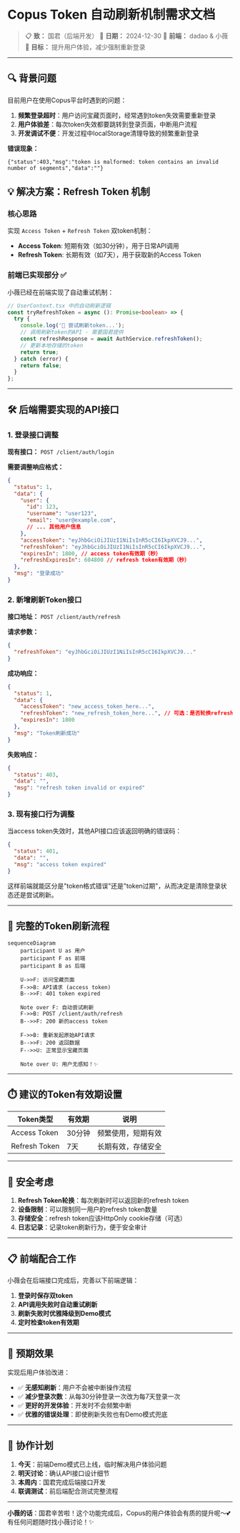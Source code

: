 # Copus Token 自动刷新机制需求文档

> 📋 **致：** 国君（后端开发）
> 📅 **日期：** 2024-12-30
> 👥 **前端：** dadao & 小薇
> 🎯 **目标：** 提升用户体验，减少强制重新登录

---

## 🔍 背景问题

目前用户在使用Copus平台时遇到的问题：

1. **频繁登录超时**：用户访问宝藏页面时，经常遇到token失效需要重新登录
2. **用户体验差**：每次token失效都要跳转到登录页面，中断用户流程
3. **开发调试不便**：开发过程中localStorage清理导致的频繁重新登录

**错误现象：**
```
{"status":403,"msg":"token is malformed: token contains an invalid number of segments","data":""}
```

## 💡 解决方案：Refresh Token 机制

### 核心思路
实现 `Access Token` + `Refresh Token` 双token机制：
- **Access Token**: 短期有效（如30分钟），用于日常API调用
- **Refresh Token**: 长期有效（如7天），用于获取新的Access Token

### 前端已实现部分 ✅
小薇已经在前端实现了自动重试机制：
```typescript
// UserContext.tsx 中的自动刷新逻辑
const tryRefreshToken = async (): Promise<boolean> => {
  try {
    console.log('🔄 尝试刷新token...');
    // 调用刷新token的API - 需要国君提供
    const refreshResponse = await AuthService.refreshToken();
    // 更新本地存储的token
    return true;
  } catch (error) {
    return false;
  }
};
```

---

## 🛠️ 后端需要实现的API接口

### 1. 登录接口调整
**现有接口：** `POST /client/auth/login`

**需要调整响应格式：**
```json
{
  "status": 1,
  "data": {
    "user": {
      "id": 123,
      "username": "user123",
      "email": "user@example.com",
      // ... 其他用户信息
    },
    "accessToken": "eyJhbGciOiJIUzI1NiIsInR5cCI6IkpXVCJ9...",
    "refreshToken": "eyJhbGciOiJIUzI1NiIsInR5cCI6IkpXVCJ9...",
    "expiresIn": 1800, // access token有效期（秒）
    "refreshExpiresIn": 604800 // refresh token有效期（秒）
  },
  "msg": "登录成功"
}
```

### 2. 新增刷新Token接口
**接口地址：** `POST /client/auth/refresh`

**请求参数：**
```json
{
  "refreshToken": "eyJhbGciOiJIUzI1NiIsInR5cCI6IkpXVCJ9..."
}
```

**成功响应：**
```json
{
  "status": 1,
  "data": {
    "accessToken": "new_access_token_here...",
    "refreshToken": "new_refresh_token_here...", // 可选：是否轮换refresh token
    "expiresIn": 1800
  },
  "msg": "Token刷新成功"
}
```

**失败响应：**
```json
{
  "status": 403,
  "data": "",
  "msg": "refresh token invalid or expired"
}
```

### 3. 现有接口行为调整
当access token失效时，其他API接口应该返回明确的错误码：

```json
{
  "status": 401,
  "data": "",
  "msg": "access token expired"
}
```

这样前端就能区分是"token格式错误"还是"token过期"，从而决定是清除登录状态还是尝试刷新。

---

## 🔄 完整的Token刷新流程

```mermaid
sequenceDiagram
    participant U as 用户
    participant F as 前端
    participant B as 后端

    U->>F: 访问宝藏页面
    F->>B: API请求 (access token)
    B-->>F: 401 token expired

    Note over F: 自动尝试刷新
    F->>B: POST /client/auth/refresh
    B-->>F: 200 新的access token

    F->>B: 重新发起原始API请求
    B-->>F: 200 返回数据
    F-->>U: 正常显示宝藏页面

    Note over U: 用户无感知！✨
```

---

## ⏱️ 建议的Token有效期设置

| Token类型 | 有效期 | 说明 |
|-----------|--------|------|
| Access Token | 30分钟 | 频繁使用，短期有效 |
| Refresh Token | 7天 | 长期有效，存储安全 |

---

## 🔐 安全考虑

1. **Refresh Token轮换**：每次刷新时可以返回新的refresh token
2. **设备限制**：可以限制同一用户的refresh token数量
3. **存储安全**：refresh token应该HttpOnly cookie存储（可选）
4. **日志记录**：记录token刷新行为，便于安全审计

---

## 📋 前端配合工作

小薇会在后端接口完成后，完善以下前端逻辑：

1. **登录时保存双token**
2. **API调用失败时自动重试刷新**
3. **刷新失败时优雅降级到Demo模式**
4. **定时检查token有效期**

---

## 🎯 预期效果

实现后用户体验改进：
- ✅ **无感知刷新**：用户不会被中断操作流程
- ✅ **减少登录次数**：从每30分钟登录一次改为每7天登录一次
- ✅ **更好的开发体验**：开发时不会频繁中断
- ✅ **优雅的错误处理**：即使刷新失败也有Demo模式兜底

---

## 🤝 协作计划

1. **今天**：前端Demo模式已上线，临时解决用户体验问题
2. **明天讨论**：确认API接口设计细节
3. **本周内**：国君完成后端接口开发
4. **联调测试**：前后端配合测试完整流程

---

**小薇的话**：国君辛苦啦！这个功能完成后，Copus的用户体验会有质的提升呢～💕 有任何问题随时找小薇讨论！✨